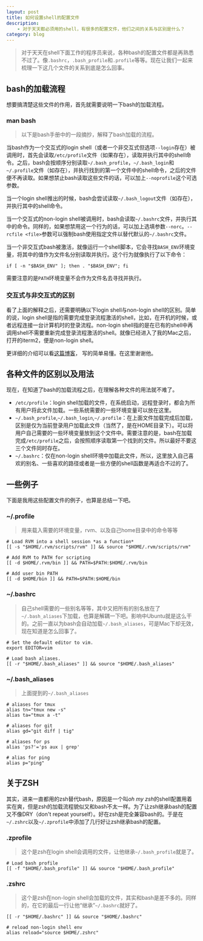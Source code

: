 ```yaml
---
layout: post
title: 如何设置shell的配置文件
description:
    - 对于天天都必须用的shell，有很多的配置文件，他们之间的关系与区别是什么？
category: blog
---
```


> 对于天天在shell下面工作的程序员来说，各种bash的配置文件都是再熟悉不过了。像`.bashrc`，`.bash_profile`和`.profile`等等。现在让我们一起来梳理一下这几个文件的关系到底是怎么回事。

## bash的加载流程

想要搞清楚这些文件的作用，首先就需要说明一下bash的加载流程。

### man bash
> 以下是bash手册中的一段摘抄，解释了bash加载的流程。

当bash作为一个交互式的login shell（或者一个非交互式但选项`--login`存在）被调用时，首先会读取`/etc/profile`文件（如果存在），读取并执行其中的shell命令。之后，bash会按顺序分别读取`~/.bash_profile`，`~/.bash_login`和`~/.profile`文件（如存在），并执行找到的第一个文件中的shell命令，之后的文件便不再读取。如果想禁止bash读取这些文件的话，可以加上`--noprofile`这个可选参数。

当一个login shell推出的时候，bash会尝试读取`~/.bash_logout`文件（如存在），并执行其中的shell命令。

当一个交互式的non-login shell被调用时，bash会读取`~/.bashrc`文件，并执行其中的命令。同样的，如果想禁用这一个行为的话，可以加上选填参数`--norc`。`--rcfile <file>`参数可以强制bash使用指定文件以替代默认的`~/.bashrc`文件。

当一个非交互式bash被激活，就像运行一个shell脚本，它会寻找`BASH_ENV`环境变量，将其中的值作为文件名分别读取并执行。这个行为就像执行了以下命令：

	if [ -n "$BASH_ENV" ]; then . "$BASH_ENV"; fi

需要注意的是`PATH`环境变量不会作为文件名去寻找并执行。

### 交互式与非交互式的区别
看了上面的解释之后，还需要明确以下login shell与non-login shell的区别。简单的说，login shell是指的需要完成登录流程激活的shell，比如，在开机的时候，或者远程连接一台计算机时的登录流程。non-login shell指的是在已有的shell中再调用shell不需要重新完成登录流程激活的shell。就像已经进入了我的Mac之后，打开的iterm2，便是non-login shell。

更详细的介绍可以看[这篇博客](http://www.isayme.org/linux-diff-between-login-and-non-login-shell.html)， 写的简单易懂。在这里谢谢他。

## 各种文件的区别以及用法

现在，在知道了bash的加载流程之后，在理解各种文件的用法就不难了。

* `/etc/profile`：login shell加载的文件，在系统启动，远程登录时，都会为所有用户将此文件加载。一些系统需要的一些环境变量可以放在这里。
* `~/.bash_profile`,`~/.bash_login`,`~/.profile`：在上面文件加载完成后加载，区别是仅为当前登录用户加载此文件（当然了，是在HOME目录下）。可以将用户自己需要的一些环境变量放到这个文件中。需要注意的是，bash在加载完成`/etc/profile`之后，会按照顺序读取第一个找到的文件。所以最好不要这三个文件同时存在。
* `~/.bashrc`：仅在non-login shell环境中加载此文件，所以，这里放入自己喜欢的别名、一些喜欢的路径或者是一些方便的shell函数是再适合不过的了。

## 一些例子

下面是我用这些配置文件的例子，也算是总结一下吧。

### ~/.profile

> 用来载入需要的环境变量，rvm、以及自己home目录中的命令等等

	# Load RVM into a shell session *as a function*
	[[ -s "$HOME/.rvm/scripts/rvm" ]] && source "$HOME/.rvm/scripts/rvm"

	# Add RVM to PATH for scripting
	[[ -d $HOME/.rvm/bin ]] && PATH=$PATH:$HOME/.rvm/bin

	# Add user bin PATH
	[[ -d $HOME/bin ]] && PATH=$PATH:$HOME/bin

### ~/.bashrc

> 自己shell需要的一些别名等等，其中又把所有的别名放在了`~/.bash_aliases`下加载，也算是解耦一下吧。影响中Ubuntu就是这么干的。之前一直以为bash会自动加载`~/.bash_aliases`，可是Mac下却无效，现在知道是怎么回事了。

	# Set the default editor to vim.
	export EDITOR=vim

	# Load bash aliases.
	[[ -r "$HOME/.bash_aliases" ]] && source "$HOME/.bash_aliases"

### ~/.bash_aliases

> 上面提到的`~/.bash_aliases`

	# aliases for tmux
	alias tn="tmux new -s"
	alias ta="tmux a -t"

	# aliases for git
	alias gd="git diff | tig"

	# aliases for ps
	alias 'ps?'='ps aux | grep'

	# alias for ping
	alias p="ping"

## 关于ZSH

其实，进来一直都用的zsh替代bash，原因是一个叫*oh my zsh*的shell配置用着实在爽，但是zsh的加载流程貌似又和bash不太一样。为了让zsh继承bash的配置又不像DRY（don't repeat yourself）。好在zsh是完全兼容bash的。于是在`~/.zshrc`以及`~/.zprofile`中添加了几行好让zsh继承bash的配置。

### .zprofile

> 这个是zsh在login shell会调用的文件，让他继承`~/.bash_profile`就是了。

	# Load bash profile
	[[ -f "$HOME/.bash_profile" ]] && source "$HOME/.bash_profile"

### .zshrc

> 这个是zsh在non-login shell会加载的文件，其实和bash是差不多的。同样的，在它的最后一行让他“继承”`~/.bashrc`就好了。

	[[ -r "$HOME/.bashrc" ]] && source "$HOME/.bashrc"

	# reload non-login shell env
	alias reload="source $HOME/.zshrc"
